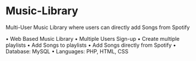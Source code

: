 # Music-Library
Multi-User Music Library where users can directly add Songs from Spotify


•	Web Based Music Library
•	Multiple Users Sign-up
•	Create multiple playlists
•	Add Songs to playlists
•	Add Songs directly from Spotify
•	Database: MySQL
•	Languages: PHP, HTML, CSS
